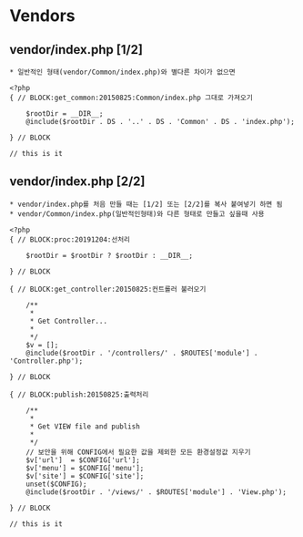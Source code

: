 Vendors
==================================================

vendor/index.php [1/2]
--------------------------------------------------

    * 일반적인 형태(vendor/Common/index.php)와 별다른 차이가 없으면

```
<?php
{ // BLOCK:get_common:20150825:Common/index.php 그대로 가져오기

    $rootDir = __DIR__;
    @include($rootDir . DS . '..' . DS . 'Common' . DS . 'index.php');

} // BLOCK

// this is it

```


vendor/index.php [2/2]
--------------------------------------------------

    * vendor/index.php를 처음 만들 때는 [1/2] 또는 [2/2]를 복사 붙여넣기 하면 됨
    * vendor/Common/index.php(일반적인형태)와 다른 형태로 만들고 싶을때 사용

```
<?php
{ // BLOCK:proc:20191204:선처리

    $rootDir = $rootDir ? $rootDir : __DIR__;

} // BLOCK

{ // BLOCK:get_controller:20150825:컨트롤러 불러오기

    /**
     *
     * Get Controller...
     *
     */
    $v = [];
    @include($rootDir . '/controllers/' . $ROUTES['module'] . 'Controller.php');

} // BLOCK

{ // BLOCK:publish:20150825:출력처리

    /**
     *
     * Get VIEW file and publish
     *
     */
    // 보안을 위해 CONFIG에서 필요한 값을 제외한 모든 환경설정값 지우기
    $v['url']  = $CONFIG['url'];
    $v['menu'] = $CONFIG['menu'];
    $v['site'] = $CONFIG['site'];
    unset($CONFIG);
    @include($rootDir . '/views/' . $ROUTES['module'] . 'View.php');

} // BLOCK

// this is it

```
